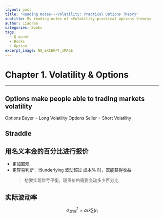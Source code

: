 ```yaml
---
layout: post
title: "Reading Notes---Volatility: Practical Options Theory"
subtitle: My reading notes of <Volatility-practical options theory>
author: Liaoran
categories: Books
tags:
  - Q-quant
  - Books
  - Option
excerpt_image: NO_EXCERPT_IMAGE
---
```


# Chapter 1. Volatility & Options
***
## Options make people able to trading markets volatility
Options Buyer = Long Volatility
Options Seller = Short Volatility

## Straddle

## 用名义本金的百分比进行报价
- 更加直观
- 更容易判断：当underlying 波动超过 成本% 时，既能获得收益
	> 想要实现盈亏平衡，现货价格需要变动多少百分比

## 实际波动率

$$\sigma^{2}_{实际} = {\alpha}/k \sum(r_i$$
